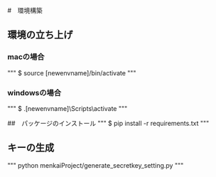 #　環境構築

## 環境の立ち上げ

### macの場合
"""
$ source [newenvname]/bin/activate
"""

### windowsの場合
"""
$ .\[newenvname]\Scripts\activate
"""

##　パッケージのインストール
"""
$ pip install -r requirements.txt
"""

## キーの生成
"""
python menkaiProject/generate_secretkey_setting.py
"""
